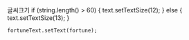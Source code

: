 글씨크기
	if (string.length() > 60) 
	{
		text.setTextSize(12);
	} 
	else 
	{
		text.setTextSize(13);
	}
	
	fortuneText.setText(fortune);
	